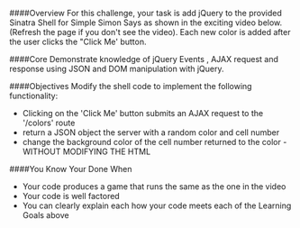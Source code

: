 ####Overview
For this challenge, your task is add jQuery to the provided Sinatra Shell for Simple Simon Says as shown in the exciting video below. (Refresh the page if you don't see the video). Each new color is added after the user clicks the "Click Me' button.

####Core
Demonstrate knowledge of jQuery Events , AJAX request and response using JSON and DOM manipulation with jQuery.

####Objectives
Modify the shell code to implement the following functionality:

-  Clicking on the 'Click Me' button submits an AJAX request to the '/colors' route
-  return a JSON object the server with a random color and cell number
-  change the background color of the cell number returned to the color - WITHOUT MODIFYING THE HTML


####You Know Your Done When
-  Your code produces a game that runs the same as the one in the video
-  Your code is well factored
-  You can clearly explain each how your code meets each of the Learning Goals above
